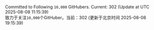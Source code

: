 Committed to Following `10,000` GitHubers. Current: <!-- FOLLOWING_COUNT -->302<!-- FOLLOWING_COUNT --> (Update at UTC <!-- LAST_UPDATED -->2025-08-08 11:15:39<!-- LAST_UPDATED -->)<br>
致力于关注`10,000`个GitHuber。当前：<!-- FOLLOWING_COUNT -->302<!-- FOLLOWING_COUNT --> (更新于北京时间 <!-- LAST_UPDATED_CST -->2025-08-08 19:15:39<!-- LAST_UPDATED_CST -->)

